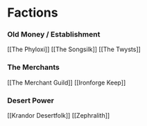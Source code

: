 # Factions
### Old Money / Establishment
[[The Phyloxi]]
[[The Songsilk]]
[[The Twysts]]

### The Merchants
[[The Merchant Guild]]
[[Ironforge Keep]]

### Desert Power
[[Krandor Desertfolk]]
[[Zephralith]]